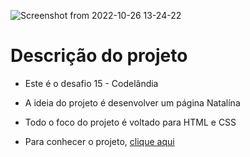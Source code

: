 ![Screenshot from 2022-10-26 13-24-22](https://user-images.githubusercontent.com/81364355/198081845-3e645374-adce-4d06-95bb-0902c1a2d17b.png)

# Descrição do projeto

- Este é o desafio 15 - Codelândia

- A ideia do projeto é desenvolver um página Natalína

- Todo o foco do projeto é voltado para HTML e CSS

- Para conhecer o projeto, [clique aqui](https://codepen.io/wilsonsdr/full/OJEPbvv)

